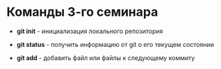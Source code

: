 # Команды 3-го семинара

* **git init** - инициализация локального репозитория

* **git status** - получить информацию от git о его текущем состоянии 

* **git add** - добавить файл или файлы к следующему коммиту 